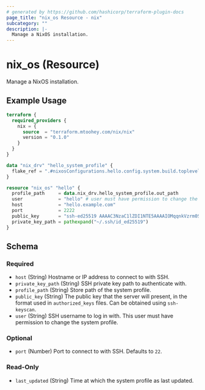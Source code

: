 ```yaml
---
# generated by https://github.com/hashicorp/terraform-plugin-docs
page_title: "nix_os Resource - nix"
subcategory: ""
description: |-
  Manage a NixOS installation.
---
```


# nix_os (Resource)

Manage a NixOS installation.

## Example Usage

```terraform
terraform {
  required_providers {
    nix = {
      source  = "terraform.mtoohey.com/nix/nix"
      version = "0.1.0"
    }
  }
}

data "nix_drv" "hello_system_profile" {
  flake_ref = ".#nixosConfigurations.hello.config.system.build.toplevel"
}

resource "nix_os" "hello" {
  profile_path     = data.nix_drv.hello_system_profile.out_path
  user             = "hello" # user must have permission to change the system profile
  host             = "hello.example.com"
  port             = 2222
  public_key       = "ssh-ed25519 AAAAC3NzaC1lZDI1NTE5AAAAIOMqqnkVzrm0SdG6UOoqKLsabgH5C9okWi0dh2l9GKJl"
  private_key_path = pathexpand("~/.ssh/id_ed25519")
}
```

<!-- schema generated by tfplugindocs -->
## Schema

### Required

- `host` (String) Hostname or IP address to connect to with SSH.
- `private_key_path` (String) SSH private key path to authenticate with.
- `profile_path` (String) Store path of the system profile.
- `public_key` (String) The public key that the server will present, in the format used in `authorized_keys` files. Can be obtained using `ssh-keyscan`.
- `user` (String) SSH username to log in with. This user must have permission to change the system profile.

### Optional

- `port` (Number) Port to connect to with SSH. Defaults to `22`.

### Read-Only

- `last_updated` (String) Time at which the system profile as last updated.


